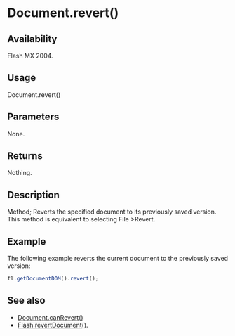 # Document.revert()

## Availability

Flash MX 2004.

## Usage

Document.revert()

## Parameters

None.

## Returns

Nothing.

## Description

Method; Reverts the specified document to its previously saved version. This method is equivalent to selecting File >Revert.

## Example

The following example reverts the current document to the previously saved version:

```javascript
fl.getDocumentDOM().revert();
```

## See also

- [Document.canRevert()](../Document_object/Document26.md)
- [Flash.revertDocument()](../Flash_object/Flash61.md).

